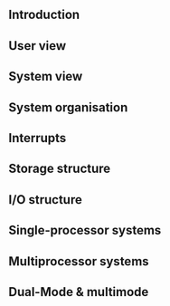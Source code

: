 ## Introduction

## User view

## System view

## System organisation

## Interrupts

## Storage structure

## I/O structure

## Single-processor systems

## Multiprocessor systems

## Dual-Mode & multimode
